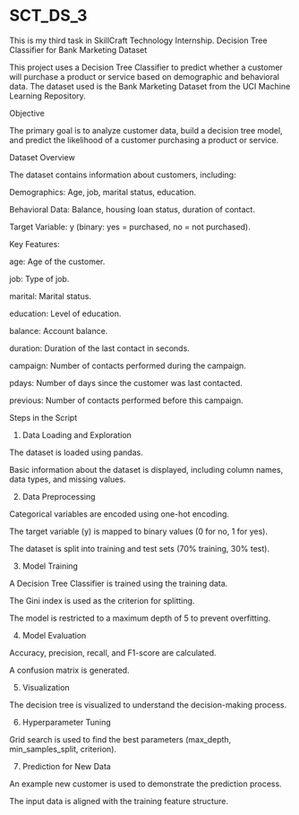 # SCT_DS_3
This is my third task in SkillCraft Technology Internship.
Decision Tree Classifier for Bank Marketing Dataset

This project uses a Decision Tree Classifier to predict whether a customer will purchase a product or service based on demographic and behavioral data. The dataset used is the Bank Marketing Dataset from the UCI Machine Learning Repository.

Objective

The primary goal is to analyze customer data, build a decision tree model, and predict the likelihood of a customer purchasing a product or service.

Dataset Overview

The dataset contains information about customers, including:

Demographics: Age, job, marital status, education.

Behavioral Data: Balance, housing loan status, duration of contact.

Target Variable: y (binary: yes = purchased, no = not purchased).

Key Features:

age: Age of the customer.

job: Type of job.

marital: Marital status.

education: Level of education.

balance: Account balance.

duration: Duration of the last contact in seconds.

campaign: Number of contacts performed during the campaign.

pdays: Number of days since the customer was last contacted.

previous: Number of contacts performed before this campaign.

Steps in the Script

1. Data Loading and Exploration

The dataset is loaded using pandas.

Basic information about the dataset is displayed, including column names, data types, and missing values.

2. Data Preprocessing

Categorical variables are encoded using one-hot encoding.

The target variable (y) is mapped to binary values (0 for no, 1 for yes).

The dataset is split into training and test sets (70% training, 30% test).

3. Model Training

A Decision Tree Classifier is trained using the training data.

The Gini index is used as the criterion for splitting.

The model is restricted to a maximum depth of 5 to prevent overfitting.

4. Model Evaluation

Accuracy, precision, recall, and F1-score are calculated.

A confusion matrix is generated.

5. Visualization

The decision tree is visualized to understand the decision-making process.

6. Hyperparameter Tuning

Grid search is used to find the best parameters (max_depth, min_samples_split, criterion).

7. Prediction for New Data

An example new customer is used to demonstrate the prediction process.

The input data is aligned with the training feature structure.
